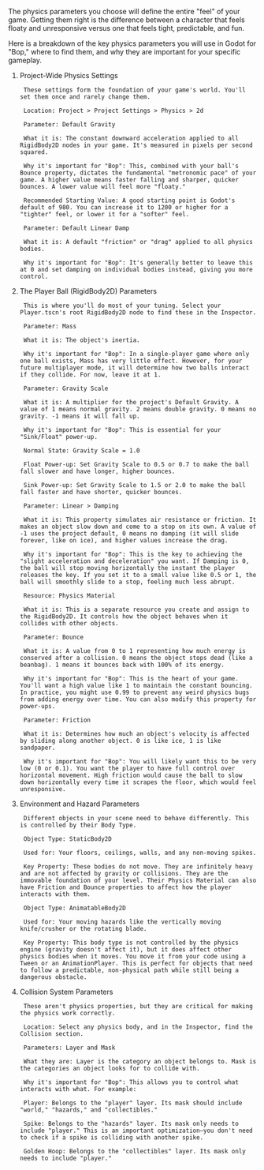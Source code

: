The physics parameters you choose will define the entire "feel" of your game. Getting them right is the difference between a character that feels floaty and unresponsive versus one that feels tight, predictable, and fun.

Here is a breakdown of the key physics parameters you will use in Godot for "Bop," where to find them, and why they are important for your specific gameplay.

1. Project-Wide Physics Settings

        These settings form the foundation of your game's world. You'll set them once and rarely change them.

        Location: Project > Project Settings > Physics > 2d

        Parameter: Default Gravity

        What it is: The constant downward acceleration applied to all RigidBody2D nodes in your game. It's measured in pixels per second squared.

        Why it's important for "Bop": This, combined with your ball's Bounce property, dictates the fundamental "metronomic pace" of your game. A higher value means faster falling and sharper, quicker bounces. A lower value will feel more "floaty."

        Recommended Starting Value: A good starting point is Godot's default of 980. You can increase it to 1200 or higher for a "tighter" feel, or lower it for a "softer" feel.

        Parameter: Default Linear Damp

        What it is: A default "friction" or "drag" applied to all physics bodies.

        Why it's important for "Bop": It's generally better to leave this at 0 and set damping on individual bodies instead, giving you more control.

2. The Player Ball (RigidBody2D) Parameters

        This is where you'll do most of your tuning. Select your Player.tscn's root RigidBody2D node to find these in the Inspector.

        Parameter: Mass

        What it is: The object's inertia.

        Why it's important for "Bop": In a single-player game where only one ball exists, Mass has very little effect. However, for your future multiplayer mode, it will determine how two balls interact if they collide. For now, leave it at 1.

        Parameter: Gravity Scale

        What it is: A multiplier for the project's Default Gravity. A value of 1 means normal gravity. 2 means double gravity. 0 means no gravity. -1 means it will fall up.

        Why it's important for "Bop": This is essential for your "Sink/Float" power-up.

        Normal State: Gravity Scale = 1.0

        Float Power-up: Set Gravity Scale to 0.5 or 0.7 to make the ball fall slower and have longer, higher bounces.

        Sink Power-up: Set Gravity Scale to 1.5 or 2.0 to make the ball fall faster and have shorter, quicker bounces.

        Parameter: Linear > Damping

        What it is: This property simulates air resistance or friction. It makes an object slow down and come to a stop on its own. A value of -1 uses the project default, 0 means no damping (it will slide forever, like on ice), and higher values increase the drag.

        Why it's important for "Bop": This is the key to achieving the "slight acceleration and deceleration" you want. If Damping is 0, the ball will stop moving horizontally the instant the player releases the key. If you set it to a small value like 0.5 or 1, the ball will smoothly slide to a stop, feeling much less abrupt.

        Resource: Physics Material

        What it is: This is a separate resource you create and assign to the RigidBody2D. It controls how the object behaves when it collides with other objects.

        Parameter: Bounce

        What it is: A value from 0 to 1 representing how much energy is conserved after a collision. 0 means the object stops dead (like a beanbag). 1 means it bounces back with 100% of its energy.

        Why it's important for "Bop": This is the heart of your game. You'll want a high value like 1 to maintain the constant bouncing. In practice, you might use 0.99 to prevent any weird physics bugs from adding energy over time. You can also modify this property for power-ups.

        Parameter: Friction

        What it is: Determines how much an object's velocity is affected by sliding along another object. 0 is like ice, 1 is like sandpaper.

        Why it's important for "Bop": You will likely want this to be very low (0 or 0.1). You want the player to have full control over horizontal movement. High friction would cause the ball to slow down horizontally every time it scrapes the floor, which would feel unresponsive.

3. Environment and Hazard Parameters

        Different objects in your scene need to behave differently. This is controlled by their Body Type.

        Object Type: StaticBody2D

        Used for: Your floors, ceilings, walls, and any non-moving spikes.

        Key Property: These bodies do not move. They are infinitely heavy and are not affected by gravity or collisions. They are the immovable foundation of your level. Their Physics Material can also have Friction and Bounce properties to affect how the player interacts with them.

        Object Type: AnimatableBody2D

        Used for: Your moving hazards like the vertically moving knife/crusher or the rotating blade.

        Key Property: This body type is not controlled by the physics engine (gravity doesn't affect it), but it does affect other physics bodies when it moves. You move it from your code using a Tween or an AnimationPlayer. This is perfect for objects that need to follow a predictable, non-physical path while still being a dangerous obstacle.

4. Collision System Parameters

        These aren't physics properties, but they are critical for making the physics work correctly.

        Location: Select any physics body, and in the Inspector, find the Collision section.

        Parameters: Layer and Mask

        What they are: Layer is the category an object belongs to. Mask is the categories an object looks for to collide with.

        Why it's important for "Bop": This allows you to control what interacts with what. For example:

        Player: Belongs to the "player" layer. Its mask should include "world," "hazards," and "collectibles."

        Spike: Belongs to the "hazards" layer. Its mask only needs to include "player." This is an important optimization—you don't need to check if a spike is colliding with another spike.

        Golden Hoop: Belongs to the "collectibles" layer. Its mask only needs to include "player."